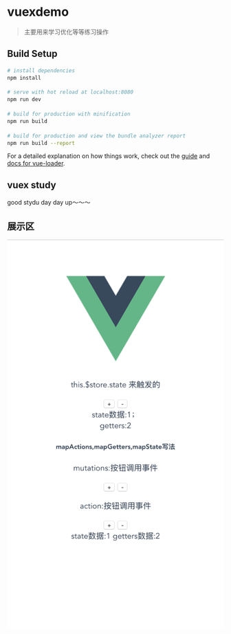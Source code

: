 # vuexdemo

> 主要用来学习优化等等练习操作

## Build Setup

``` bash
# install dependencies
npm install

# serve with hot reload at localhost:8080
npm run dev

# build for production with minification
npm run build

# build for production and view the bundle analyzer report
npm run build --report
```

For a detailed explanation on how things work, check out the [guide](http://vuejs-templates.github.io/webpack/) and [docs for vue-loader](http://vuejs.github.io/vue-loader).
## vuex study
good stydu day day up～～～
## 展示区
![image](./img/home.jpg)
